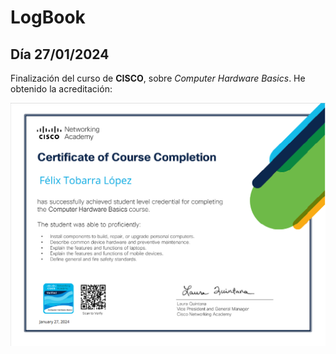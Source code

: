 # LogBook 
## Día 27/01/2024

Finalización del curso de **CISCO**, sobre *Computer Hardware Basics*. He obtenido la acreditación:

![CISCO](Images/03.png "Acreditación CISCO curso *Computer Hardware Basics*")